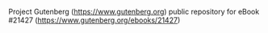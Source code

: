 Project Gutenberg (https://www.gutenberg.org) public repository for eBook #21427 (https://www.gutenberg.org/ebooks/21427)
